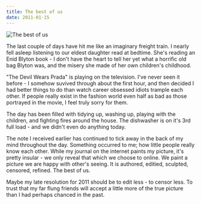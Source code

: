 ```yaml
---
title: The best of us
date: 2011-01-15
---
```


![The best of us](https://source.unsplash.com/dUPDhdeCN84/1600x900)

The last couple of days have hit me like an imaginary freight train. I nearly fell asleep listening to our eldest daughter read at bedtime. She's reading an Enid Blyton book - I don't have the heart to tell her yet what a horrific old bag Blyton was, and the misery she made of her own children's childhood.

"The Devil Wears Prada" is playing on the television. I've never seen it before - I somehow suvived through about the first hour, and then decided I had better things to do than watch career obsessed idiots trample each other. If people really exist in the fashion world even half as bad as those portrayed in the movie, I feel truly sorry for them.

The day has been filled with tidying up, washing up, playing with the children, and fighting fires around the house. The dishwasher is on it's 3rd full load - and we didn't even do anything today.

The note I received earlier has continued to tick away in the back of my mind throughout the day. Something occurred to me; how little people really know each other. While my journal on the internet paints my picture, it's pretty insular - we only reveal that which we choose to online. We paint a picture we are happy with other's seeing. It is authored, editied, sculpted, censored, refined. The best of us.

Maybe my late resolution for 2011 should be to edit less - to censor less. To trust that my far flung friends will accept a little more of the true picture than I had perhaps chanced in the past.